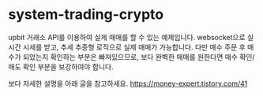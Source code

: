 # system-trading-crypto
upbit 거래소 API를 이용하여 실제 매매를 할 수 있는 예제입니다.
websocket으로 실시간 시세를 받고, 추세 추종형 로직으로 실제 매매가 가능합니다.
다만 매수 주문 후 매수가 되었는지 확인하는 부분은 빠져있으므로, 보다 완벽한 매매를 원한다면 매수 확인/매도 확인 부분을 보강하여야 합니다.

보다 자세한 설명을 아래 글을 참고하세요.
https://money-expert.tistory.com/41
